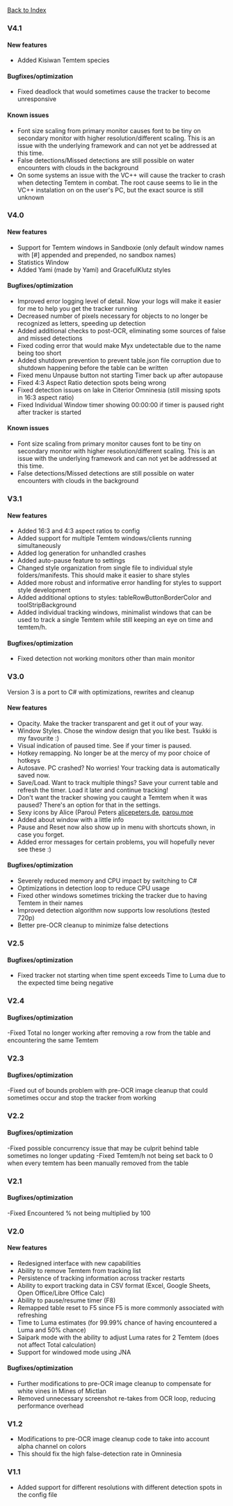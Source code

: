 [Back to Index](Readme.md)

### V4.1

#### New features

- Added Kisiwan Temtem species

#### Bugfixes/optimization

- Fixed deadlock that would sometimes cause the tracker to become unresponsive

#### Known issues

- Font size scaling from primary monitor causes font to be tiny on secondary monitor with higher resolution/different scaling. This is an issue with the underlying framework and can not yet be addressed at this time. 
- False detections/Missed detections are still possible on water encounters with clouds in the background
- On some systems an issue with the VC++ will cause the tracker to crash when detecting Temtem in combat. The root cause seems to lie in the VC++ instalation on on the user's PC, but the exact source is still unknown

### V4.0

#### New features

- Support for Temtem windows in Sandboxie (only default window names with [#] appended and prepended, no sandbox names)
- Statistics Window
- Added Yami (made by Yami) and GracefulKlutz styles

#### Bugfixes/optimization

- Improved error logging level of detail. Now your logs will make it easier for me to help you get the tracker running
- Decreased number of pixels necessary for objects to no longer be recognized as letters, speeding up detection
- Added additional checks to post-OCR, eliminating some sources of false and missed detections
- Fixed coding error that would make Myx undetectable due to the name being too short
- Added shutdown prevention to prevent table.json file corruption due to shutdown happening before the table can be written
- Fixed menu Unpause button not starting Timer back up after autopause
- Fixed 4:3 Aspect Ratio detection spots being wrong
- Fixed detection issues on lake in Citerior Omninesia (still missing spots in 16:3 aspect ratio)
- Fixed Individual Window timer showing 00:00:00 if timer is paused right after tracker is started

#### Known issues

- Font size scaling from primary monitor causes font to be tiny on secondary monitor with higher resolution/different scaling. This is an issue with the underlying framework and can not yet be addressed at this time. 
- False detections/Missed detections are still possible on water encounters with clouds in the background

### V3.1

#### New features

- Added 16:3 and 4:3 aspect ratios to config
- Added support for multiple Temtem windows/clients running simultaneously
- Added log generation for unhandled crashes
- Added auto-pause feature to settings
- Changed style organization from single file to individual style folders/manifests. This should make it easier to share styles
- Added more robust and informative error handling for styles to support style development
- Added additional options to styles: tableRowButtonBorderColor and toolStripBackground
- Added individual tracking windows, minimalist windows that can be used to track a single Temtem while still keeping an eye on time and temtem/h. 

#### Bugfixes/optimization

- Fixed detection not working monitors other than main monitor

### V3.0

Version 3 is a port to C# with optimizations, rewrites and cleanup

#### New features

- Opacity. Make the tracker transparent and get it out of your way.
- Window Styles. Chose the window design that you like best. Tsukki is my favourite :)
- Visual indication of paused time. See if your timer is paused.
- Hotkey remapping. No longer be at the mercy of my poor choice of hotkeys
- Autosave. PC crashed? No worries! Your tracking data is automatically saved now.
- Save/Load. Want to track multiple things? Save your current table and refresh the timer. Load it later and continue tracking!
- Don't want the tracker showing you caught a Temtem when it was paused? There's an option for that in the settings.
- Sexy icons by Alice (Parou) Peters [alicepeters.de](https://alicepeters.de), [parou.moe](https://parou.moe)
- Added about window with a little info
- Pause and Reset now also show up in menu with shortcuts shown, in case you forget.
- Added error messages for certain problems, you will hopefully never see these :)

#### Bugfixes/optimization

- Severely reduced memory and CPU impact by switching to C#
- Optimizations in detection loop to reduce CPU usage
- Fixed other windows sometimes tricking the tracker due to having Temtem in their names
- Improved detection algorithm now supports low resolutions (tested 720p)
- Better pre-OCR cleanup to minimize false detections

### V2.5

#### Bugfixes/optimization

- Fixed tracker not starting when time spent exceeds Time to Luma due to the expected time being negative

### V2.4

#### Bugfixes/optimization

-Fixed Total no longer working after removing a row from the table and encountering the same Temtem

### V2.3

#### Bugfixes/optimization

-Fixed out of bounds problem with pre-OCR image cleanup that could sometimes occur and stop the tracker from working

### V2.2

#### Bugfixes/optimization

-Fixed possible concurrency issue that may be culprit behind table sometimes no longer updating
-Fixed Temtem/h not being set back to 0 when every temtem has been manually removed from the table

### V2.1

#### Bugfixes/optimization

-Fixed Encountered % not being multiplied by 100

### V2.0

#### New features

- Redesigned interface with new capabilities
- Ability to remove Temtem from tracking list
- Persistence of tracking information across tracker restarts
- Ability to export tracking data in CSV format (Excel, Google Sheets, Open Office/Libre Office Calc)
- Ability to pause/resume timer (F8)
- Remapped table reset to F5 since F5 is more commonly associated with refreshing
- Time to Luma estimates (for 99.99% chance of having encountered a Luma and 50% chance)
- Saipark mode with the ability to adjust Luma rates for 2 Temtem (does not affect Total calculation)
- Support for windowed mode using JNA

#### Bugfixes/optimization

- Further modifications to pre-OCR image cleanup to compensate for white vines in Mines of Mictlan
- Removed unnecessary screenshot re-takes from OCR loop, reducing performance overhead

### V1.2

- Modifications to pre-OCR image cleanup code to take into account alpha channel on colors
- This should fix the high false-detection rate in Omninesia

### V1.1

- Added support for different resolutions with different detection spots in the config file





